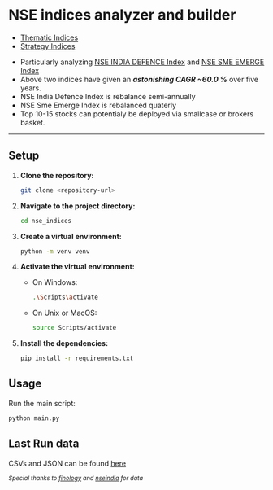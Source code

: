 # NSE indices analyzer and builder

* [Thematic Indices](https://niftyindices.com/indices/equity/thematic-indices)
* [Strategy Indices](https://niftyindices.com/indices/equity/strategy-indices)

- Particularly analyzing [NSE INDIA DEFENCE Index](https://niftyindices.com/indices/equity/thematic-indices/nifty-india-defence) and [NSE SME EMERGE Index](https://niftyindices.com/indices/equity/thematic-indices/nifty-sme-emerge)
- Above two indices have given an _**astonishing CAGR ~60.0 %**_ over five years.
- NSE India Defence Index is rebalance semi-annually
- NSE Sme Emerge Index is rebalanced quaterly
- Top 10-15 stocks can potentialy be deployed via smallcase or brokers basket.

---

## Setup

1. **Clone the repository:**
	```sh
	git clone <repository-url>
	```

2. **Navigate to the project directory:**
	```sh
	cd nse_indices
	```

3. **Create a virtual environment:**
	```sh
	python -m venv venv
	```

4. **Activate the virtual environment:**
	- On Windows:
		```sh
		.\Scripts\activate
		```
	- On Unix or MacOS:
		```sh
		source Scripts/activate
		```

5. **Install the dependencies:**
	```sh
	pip install -r requirements.txt
	```

## Usage

Run the main script:
```sh
python main.py
```

## Last Run data
CSVs and JSON can be found [here](https://github.com/P0W/nse_indices/tree/main/data)

<sub>_Special thanks to [finology](https://ticker.finology.in/) and [nseindia](https://niftyindices.com/) for data_</sub>
